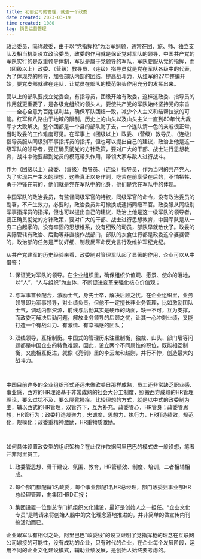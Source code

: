```yaml
---
title: 初创公司的管理，就差一个政委
date created: 2023-03-19
time created: 1080
tag: 销售运营管理
---
```


政治委员，简称政委，由于以“党指挥枪”为治军纲领，通常在团、旅、师、独立支队及相当机关设立政治委员，政委的作用就是保证党对军队的领导，中国共产党的军队实行的是双重领导体制，军队是属于党领导的军队，军队要服从党的指挥，而（团级以上）政委、（营级）教导员、（连级）指导员就是党在军队各级中的代表，为了体现党的领导，加强部队内部的团结，提高战斗力，从红军的27年整编开始，要党支部就建在连队，让党员在部队的模范带头作用充分的发挥出来。



营以上的部队要成立党委会，有指导员，团级开始有政委，这样这政委、指导员的作用就更重要了，是各级党组织的领头人，要使共产党的军队始终坚持党的宗旨——全心全意为百姓谋利益，确保军队团结一致，减少个人主义和结帮拉派的可能。红军和八路由于地域的限制，历史上的山头以及山头主义一直到80年代大裁军才大致解决，整个团都是一个县的部队海了去，一个连队清一色的亲戚很正常，当时政委的工作难度可见。在军事上（团级以上）政委、（营级）教导员、（连级）指导员服从同级别军事指挥员的指挥，但也可以提出自己的建议，政治上他是这一级军队的领导者，要正确贯彻党的方针政策，要对广大的干部、战士进行思想教育，战斗中他要起到党员的模范带头作用，带领大家与敌人进行战斗。



作为（团级以上）政委、（营级）教导员、（连级）指导员，作为当时的共产党人，为了实现共产主义的理想，这些真正以身作则，吃苦在前享受在后的，不怕牺牲、勇于冲锋在前的，他们就是党在军队中的化身，他们是党在军队中的体现。



中国军队的政治委员，有监督同级军官的特权，同级军官的命令，没有政治委员的副署，不产生效力，必要时，政治委员并可撤换或逮捕同级军官。政委服从同级别军事指挥员的指挥，但也可以提出自己的建议，政治上他是这一级军队的领导者，要正确贯彻党的方针政策，要对广大的干部、战士进行思想教育，中国军队是从一穷二白起家的，没有牢固的思想维系，没有细致的动员，部队早就散伙了。政委的实际管辖有政治、后勤等非直接作战部门，部队的衣食住行都是政委这个婆婆管的，政治部的任务是严防奸细、制裁反革命反党言行及维护军纪党纪。



从共产党建军的历史经验来看，政委制对管理军队起了显著的作用，企业可以从中借鉴：

1. 保证党对军队的领导。在企业组织里，确保组织价值观、愿景、使命的落地，以“人”、“人与组织”为主体，不断促进变革来强化核心价值观；

1. 与军事首长配合，激励士气，身先士卒，解决后顾之忧。在企业组织里，业务领导即为军事领导，对业绩负责，但他不一定擅长非业务管理，比如激励团队士气，调动内部资源，前线与后勤其实是硬币的两面，缺一不可，互为支撑，而政委可解决后勤问题，解放业务领导的后顾之忧，让其一心冲刺业绩，又能打造一个有战斗力、有激情、有幸福感的团队；

1. 双线领导，互相制衡。中国式的管理历来注重制衡，独裁、山头、部门墙等问题都是中国企业的特色难题，因此，设立两个不同属性的职位，既能相互制衡，又能相互促进，就像《亮剑》里的李云龙和赵刚，并行不悖，创造最大的战斗力。

  

中国目前许多的企业组织形式还远未像欧美日那样成熟，员工还非常缺乏职业感、事业感，西方的HR理论基于非常成熟的社会大分工制度，照搬西方成熟的HR管理理论，要么过犹不及，要么隔靴搔痒。比较理想的方式，就是以中式的政委制为主，辅以西式的HR管理，双管齐下，互为补充。政委管心，HR管身；政委管思想，HR管行为；政委打造凝聚力，忠诚度，思想力，执行力，HR打造绩效，规范化，规模化；政委重精神激励，HR重物质激励。

  

如何具体设置政委型的组织架构？在此仅作依据阿里巴巴的模式做一般设想，笔者并非阿里员工。

1. 政委管思想、骨干建设、氛围、教育，HR管绩效、制度、培训，二者相辅相成。

1. 每个部门都配备1名政委，每个事业部配1名HR总经理，部门政委归事业部HR总经理管理，向集团HRD汇报；

1. 集团设置一位副总专门抓组织文化建设，最好是创始人之一担任。“企业文化专员”是聘请来将创始人脑中的文化理念落地推进的，并非简单的做宣传内刊搞活动而已。

企业跟军队有相似之处，阿里巴巴“政委线”的设立证明了党指挥枪的理念在互联网公司嫁接的可能性，没有成功的企业，只有时代的企业，在企业每个发展阶段，运用不同的企业文化建设模式，辅助业绩发展，是创始人始终要考虑的。
